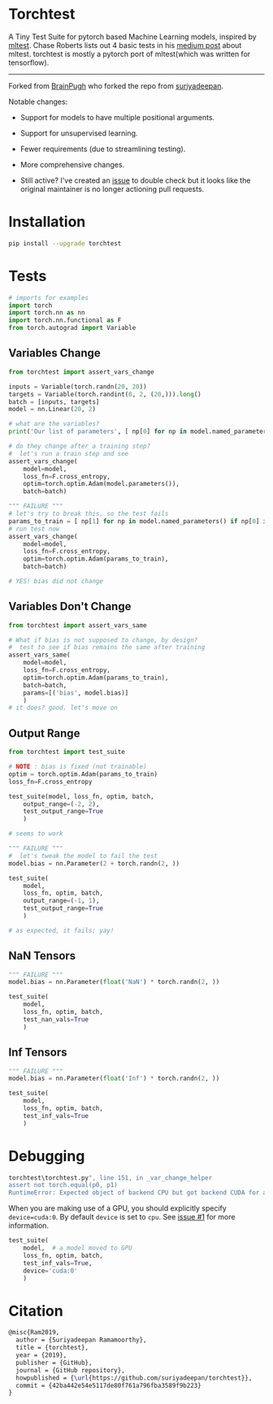 # Torchtest

A Tiny Test Suite for pytorch based Machine Learning models, inspired by
[mltest](https://github.com/Thenerdstation/mltest/blob/master/mltest/mltest.py).
Chase Roberts lists out 4 basic tests in his [medium
post](https://medium.com/@keeper6928/mltest-automatically-test-neural-network-models-in-one-function-call-eb6f1fa5019d)
about mltest. torchtest is mostly a pytorch port of mltest(which was
written for tensorflow).

--- 

Forked from [BrainPugh](https://github.com/BrianPugh/torchtest) who
forked the repo from
[suriyadeepan](https://github.com/suriyadeepan/torchtest).

Notable changes:

-   Support for models to have multiple positional arguments.

-   Support for unsupervised learning.

-   Fewer requirements (due to streamlining testing).

-   More comprehensive changes.

-   Still active? I've created an
    [issue](https://github.com/suriyadeepan/torchtest/issues/6) to
    double check but it looks like the original maintainer is no longer
    actioning pull requests.

# Installation

``` bash
pip install --upgrade torchtest
```

# Tests

``` python
# imports for examples
import torch
import torch.nn as nn
import torch.nn.functional as F
from torch.autograd import Variable
```

## Variables Change

``` python
from torchtest import assert_vars_change

inputs = Variable(torch.randn(20, 20))
targets = Variable(torch.randint(0, 2, (20,))).long()
batch = [inputs, targets]
model = nn.Linear(20, 2)

# what are the variables?
print('Our list of parameters', [ np[0] for np in model.named_parameters() ])

# do they change after a training step?
#  let's run a train step and see
assert_vars_change(
    model=model,
    loss_fn=F.cross_entropy,
    optim=torch.optim.Adam(model.parameters()),
    batch=batch)
```

``` python
""" FAILURE """
# let's try to break this, so the test fails
params_to_train = [ np[1] for np in model.named_parameters() if np[0] is not 'bias' ]
# run test now
assert_vars_change(
    model=model,
    loss_fn=F.cross_entropy,
    optim=torch.optim.Adam(params_to_train),
    batch=batch)

# YES! bias did not change
```

## Variables Don't Change

``` python
from torchtest import assert_vars_same

# What if bias is not supposed to change, by design?
#  test to see if bias remains the same after training
assert_vars_same(
    model=model,
    loss_fn=F.cross_entropy,
    optim=torch.optim.Adam(params_to_train),
    batch=batch,
    params=[('bias', model.bias)]
    )
# it does? good. let's move on
```

## Output Range

``` python
from torchtest import test_suite

# NOTE : bias is fixed (not trainable)
optim = torch.optim.Adam(params_to_train)
loss_fn=F.cross_entropy

test_suite(model, loss_fn, optim, batch,
    output_range=(-2, 2),
    test_output_range=True
    )

# seems to work
```

``` python
""" FAILURE """
#  let's tweak the model to fail the test
model.bias = nn.Parameter(2 + torch.randn(2, ))

test_suite(
    model,
    loss_fn, optim, batch,
    output_range=(-1, 1),
    test_output_range=True
    )

# as expected, it fails; yay!
```

## NaN Tensors

``` python
""" FAILURE """
model.bias = nn.Parameter(float('NaN') * torch.randn(2, ))

test_suite(
    model,
    loss_fn, optim, batch,
    test_nan_vals=True
    )
```

## Inf Tensors

``` python
""" FAILURE """
model.bias = nn.Parameter(float('Inf') * torch.randn(2, ))

test_suite(
    model,
    loss_fn, optim, batch,
    test_inf_vals=True
    )
```

# Debugging

``` bash
torchtest\torchtest.py", line 151, in _var_change_helper
assert not torch.equal(p0, p1)
RuntimeError: Expected object of backend CPU but got backend CUDA for argument #2 'other'
```

When you are making use of a GPU, you should explicitly specify
`device=cuda:0`. By default `device` is set to `cpu`. See [issue
#1](https://github.com/suriyadeepan/torchtest/issues/1) for more
information.

``` python
test_suite(
    model,  # a model moved to GPU
    loss_fn, optim, batch,
    test_inf_vals=True,
    device='cuda:0'
    )
```

# Citation

``` tex
@misc{Ram2019,
  author = {Suriyadeepan Ramamoorthy},
  title = {torchtest},
  year = {2019},
  publisher = {GitHub},
  journal = {GitHub repository},
  howpublished = {\url{https://github.com/suriyadeepan/torchtest}},
  commit = {42ba442e54e5117de80f761a796fba3589f9b223}
}
```
